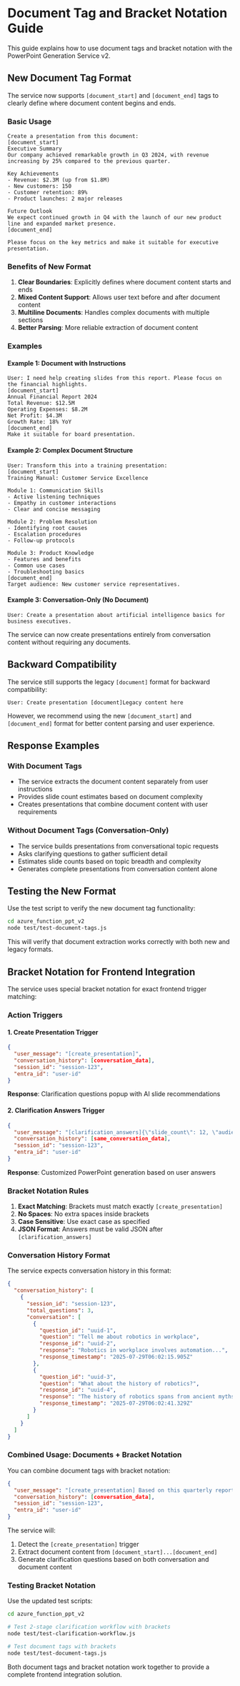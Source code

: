 # Document Tag and Bracket Notation Guide

This guide explains how to use document tags and bracket notation with the PowerPoint Generation Service v2.

## New Document Tag Format

The service now supports `[document_start]` and `[document_end]` tags to clearly define where document content begins and ends.

### Basic Usage

```
Create a presentation from this document:
[document_start]
Executive Summary
Our company achieved remarkable growth in Q3 2024, with revenue increasing by 25% compared to the previous quarter.

Key Achievements
- Revenue: $2.3M (up from $1.8M)
- New customers: 150
- Customer retention: 89%
- Product launches: 2 major releases

Future Outlook
We expect continued growth in Q4 with the launch of our new product line and expanded market presence.
[document_end]

Please focus on the key metrics and make it suitable for executive presentation.
```

### Benefits of New Format

1. **Clear Boundaries**: Explicitly defines where document content starts and ends
2. **Mixed Content Support**: Allows user text before and after document content
3. **Multiline Documents**: Handles complex documents with multiple sections
4. **Better Parsing**: More reliable extraction of document content

### Examples

#### Example 1: Document with Instructions

```
User: I need help creating slides from this report. Please focus on the financial highlights.
[document_start]
Annual Financial Report 2024
Total Revenue: $12.5M
Operating Expenses: $8.2M
Net Profit: $4.3M
Growth Rate: 18% YoY
[document_end]
Make it suitable for board presentation.
```

#### Example 2: Complex Document Structure

```
User: Transform this into a training presentation:
[document_start]
Training Manual: Customer Service Excellence

Module 1: Communication Skills
- Active listening techniques
- Empathy in customer interactions
- Clear and concise messaging

Module 2: Problem Resolution
- Identifying root causes
- Escalation procedures
- Follow-up protocols

Module 3: Product Knowledge
- Features and benefits
- Common use cases
- Troubleshooting basics
[document_end]
Target audience: New customer service representatives.
```

#### Example 3: Conversation-Only (No Document)

```
User: Create a presentation about artificial intelligence basics for business executives.
```

The service can now create presentations entirely from conversation content without requiring any documents.

## Backward Compatibility

The service still supports the legacy `[document]` format for backward compatibility:

```
User: Create presentation [document]Legacy content here
```

However, we recommend using the new `[document_start]` and `[document_end]` format for better content parsing and user experience.

## Response Examples

### With Document Tags
- The service extracts the document content separately from user instructions
- Provides slide count estimates based on document complexity
- Creates presentations that combine document content with user requirements

### Without Document Tags (Conversation-Only)
- The service builds presentations from conversational topic requests
- Asks clarifying questions to gather sufficient detail
- Estimates slide counts based on topic breadth and complexity
- Generates complete presentations from conversation content alone

## Testing the New Format

Use the test script to verify the new document tag functionality:

```bash
cd azure_function_ppt_v2
node test/test-document-tags.js
```

This will verify that document extraction works correctly with both new and legacy formats.

## Bracket Notation for Frontend Integration

The service uses special bracket notation for exact frontend trigger matching:

### Action Triggers

#### 1. Create Presentation Trigger
```json
{
  "user_message": "[create_presentation]",
  "conversation_history": [conversation_data],
  "session_id": "session-123",
  "entra_id": "user-id"
}
```

**Response**: Clarification questions popup with AI slide recommendations

#### 2. Clarification Answers Trigger
```json
{
  "user_message": "[clarification_answers]{\"slide_count\": 12, \"audience_level\": \"Intermediate\", \"include_examples\": true}",
  "conversation_history": [same_conversation_data],
  "session_id": "session-123", 
  "entra_id": "user-id"
}
```

**Response**: Customized PowerPoint generation based on user answers

### Bracket Notation Rules

1. **Exact Matching**: Brackets must match exactly `[create_presentation]`
2. **No Spaces**: No extra spaces inside brackets
3. **Case Sensitive**: Use exact case as specified
4. **JSON Format**: Answers must be valid JSON after `[clarification_answers]`

### Conversation History Format

The service expects conversation history in this format:

```json
{
  "conversation_history": [
    {
      "session_id": "session-123",
      "total_questions": 3,
      "conversation": [
        {
          "question_id": "uuid-1",
          "question": "Tell me about robotics in workplace",
          "response_id": "uuid-2", 
          "response": "Robotics in workplace involves automation...",
          "response_timestamp": "2025-07-29T06:02:15.905Z"
        },
        {
          "question_id": "uuid-3",
          "question": "What about the history of robotics?",
          "response_id": "uuid-4",
          "response": "The history of robotics spans from ancient myths...",
          "response_timestamp": "2025-07-29T06:02:41.329Z"
        }
      ]
    }
  ]
}
```

### Combined Usage: Documents + Bracket Notation

You can combine document tags with bracket notation:

```json
{
  "user_message": "[create_presentation] Based on this quarterly report: [document_start]Q3 2024 Results...[document_end]",
  "conversation_history": [conversation_data],
  "session_id": "session-123",
  "entra_id": "user-id"
}
```

The service will:
1. Detect the `[create_presentation]` trigger
2. Extract document content from `[document_start]...[document_end]`
3. Generate clarification questions based on both conversation and document content

### Testing Bracket Notation

Use the updated test scripts:

```bash
cd azure_function_ppt_v2

# Test 2-stage clarification workflow with brackets
node test/test-clarification-workflow.js

# Test document tags with brackets
node test/test-document-tags.js
```

Both document tags and bracket notation work together to provide a complete frontend integration solution.